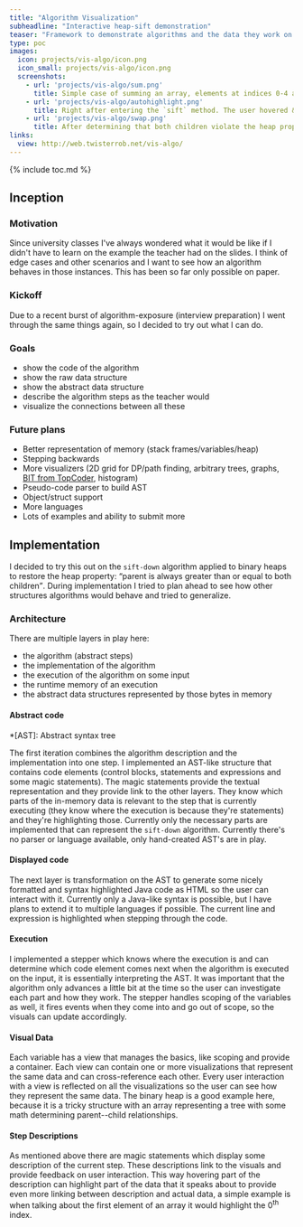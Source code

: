```yaml
---
title: "Algorithm Visualization"
subheadline: "Interactive heap-sift demonstration"
teaser: "Framework to demonstrate algorithms and the data they work on."
type: poc
images:
  icon: projects/vis-algo/icon.png
  icon_small: projects/vis-algo/icon.png
  screenshots:
    - url: 'projects/vis-algo/sum.png'
      title: Simple case of summing an array, elements at indices 0-4 are already summed together and index 5 is the next to add.
    - url: 'projects/vis-algo/autohighlight.png'
      title: Right after entering the `sift` method. The user hovered &quot;current node&quot; in description so the node containing 9 is highlighted.
    - url: 'projects/vis-algo/swap.png'
      title: After determining that both children violate the heap property, the parent is ready to be swapped. No user interaction at this point.
links:
  view: http://web.twisterrob.net/vis-algo/
---
```

{% include toc.md %}

## Inception

### Motivation
Since university classes I've always wondered what it would be like if I didn't have to learn on the example the teacher had on the slides. I think of edge cases and other scenarios and I want to see how an algorithm behaves in those instances. This has been so far only possible on paper.

### Kickoff
Due to a recent burst of algorithm-exposure (interview preparation) I went through the same things again, so I decided to try out what I can do.

### Goals
 * show the code of the algorithm
 * show the raw data structure
 * show the abstract data structure
 * describe the algorithm steps as the teacher would
 * visualize the connections between all these

### Future plans
 * Better representation of memory (stack frames/variables/heap)
 * Stepping backwards
 * More visualizers (2D grid for DP/path finding, arbitrary trees, graphs, [BIT from TopCoder](https://www.topcoder.com/community/data-science/data-science-tutorials/binary-indexed-trees/), histogram)
 * Pseudo-code parser to build AST
 * Object/struct support
 * More languages
 * Lots of examples and ability to submit more
 
## Implementation
I decided to try this out on the `sift-down` algorithm applied to binary heaps to restore the heap property: <q>parent is always greater than or equal to both children</q>. During implementation I tried to plan ahead to see how other structures algorithms would behave and tried to generalize.

### Architecture
There are multiple layers in play here:

 * the algorithm (abstract steps)
 * the implementation of the algorithm
 * the execution of the algorithm on some input
 * the runtime memory of an execution
 * the abstract data structures represented by those bytes in memory
 
#### Abstract code
*[AST]: Abstract syntax tree

The first iteration combines the algorithm description and the implementation into one step. I implemented an AST-like structure that contains code elements (control blocks, statements and expressions and some magic statements). The magic statements provide the textual representation and they provide link to the other layers. They know which parts of the in-memory data is relevant to the step that is currently executing (they know where the execution is because they're statements) and they're highlighting those. Currently only the necessary parts are implemented that can represent the `sift-down` algorithm. Currently there's no parser or language available, only hand-created AST's are in play.

#### Displayed code
The next layer is transformation on the AST to generate some nicely formatted and syntax highlighted Java code as HTML so the user can interact with it. Currently only a Java-like syntax is possible, but I have plans to extend it to multiple languages if possible. The current line and expression is highlighted when stepping through the code.

#### Execution
I implemented a stepper which knows where the execution is and can determine which code element comes next when the algorithm is executed on the input, it is essentially interpreting the AST. It was important that the algorithm only advances a little bit at the time so the user can investigate each part and how they work. The stepper handles scoping of the variables as well, it fires events when they come into and go out of scope, so the visuals can update accordingly.

#### Visual Data
Each variable has a view that manages the basics, like scoping and provide a container. Each view can contain one or more visualizations that represent the same data and can cross-reference each other. Every user interaction with a view is reflected on all the visualizations so the user can see how they represent the same data. The binary heap is a good example here, because it is a tricky structure with an array representing a tree with some math determining parent--child relationships. 

#### Step Descriptions
As mentioned above there are magic statements which display some description of the current step. These descriptions link to the visuals and provide feedback on user interaction. This way hovering part of the description can highlight part of the data that it speaks about to provide even more linking between description and actual data, a simple example is when talking about the first element of an array it would highlight the 0<sup>th</sup> index.

